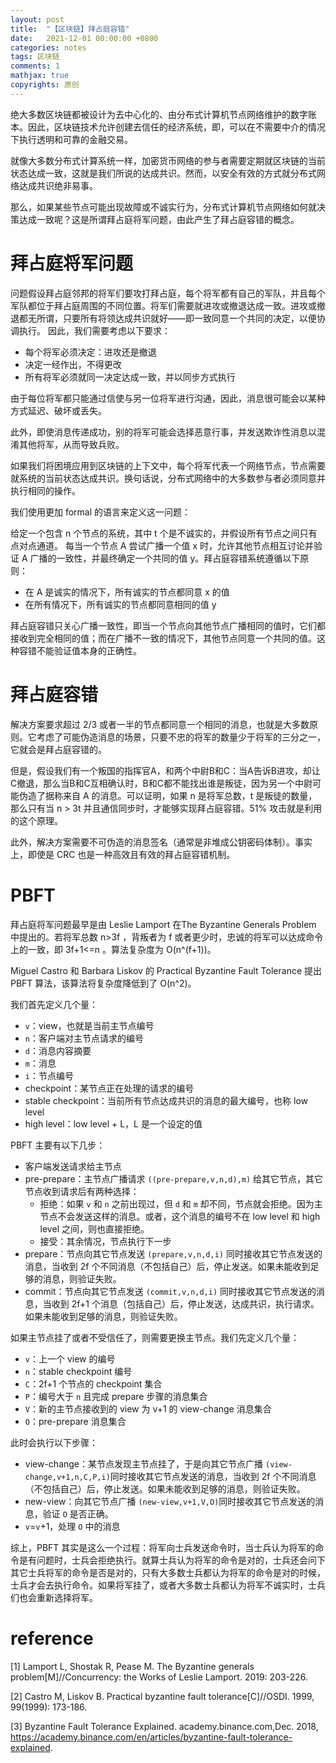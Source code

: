 ```yaml
---
layout: post
title:  "【区块链】拜占庭容错"
date:   2021-12-01 00:00:00 +0800
categories: notes
tags: 区块链
comments: 1
mathjax: true
copyrights: 原创
---
```


绝大多数区块链都被设计为去中心化的、由分布式计算机节点网络维护的数字账本。因此，区块链技术允许创建去信任的经济系统，即，可以在不需要中介的情况下执行透明和可靠的金融交易。

就像大多数分布式计算系统一样，加密货币网络的参与者需要定期就区块链的当前状态达成一致，这就是我们所说的达成共识。然而，以安全有效的方式就分布式网络达成共识绝非易事。

那么，如果某些节点可能出现故障或不诚实行为，分布式计算机节点网络如何就决策达成一致呢？这是所谓拜占庭将军问题，由此产生了拜占庭容错的概念。

# 拜占庭将军问题

问题假设拜占庭邻邦的将军们要攻打拜占庭，每个将军都有自己的军队，并且每个军队都位于拜占庭周围的不同位置。将军们需要就进攻或撤退达成一致。进攻或撤退都无所谓，只要所有将领达成共识就好——即一致同意一个共同的决定，以便协调执行。 因此，我们需要考虑以下要求：

- 每个将军必须决定：进攻还是撤退
- 决定一经作出，不得更改
- 所有将军必须就同一决定达成一致，并以同步方式执行

由于每位将军都只能通过信使与另一位将军进行沟通，因此，消息很可能会以某种方式延迟、破坏或丢失。

此外，即使消息传递成功，别的将军可能会选择恶意行事，并发送欺诈性消息以混淆其他将军，从而导致兵败。

如果我们将困境应用到区块链的上下文中，每个将军代表一个网络节点，节点需要就系统的当前状态达成共识。换句话说，分布式网络中的大多数参与者必须同意并执行相同的操作。

我们使用更加 formal 的语言来定义这一问题：

给定一个包含 n 个节点的系统，其中 t 个是不诚实的，并假设所有节点之间只有点对点通道。 每当一个节点 A 尝试广播一个值 x 时，允许其他节点相互讨论并验证 A 广播的一致性，并最终确定一个共同的值 y。拜占庭容错系统遵循以下原则：

- 在 A 是诚实的情况下，所有诚实的节点都同意 x 的值
- 在所有情况下，所有诚实的节点都同意相同的值 y

拜占庭容错只关心广播一致性，即当一个节点向其他节点广播相同的值时，它们都接收到完全相同的值；而在广播不一致的情况下，其他节点同意一个共同的值。这种容错不能验证值本身的正确性。

# 拜占庭容错

解决方案要求超过 2/3 或者一半的节点都同意一个相同的消息，也就是大多数原则。它考虑了可能伪造消息的场景，只要不忠的将军的数量少于将军的三分之一，它就会是拜占庭容错的。

但是，假设我们有一个叛国的指挥官A，和两个中尉B和C：当A告诉B进攻，却让C撤退，那么当B和C互相确认时，B和C都不能找出谁是叛徒，因为另一个中尉可能伪造了据称来自 A 的消息。可以证明，如果 n 是将军总数，t 是叛徒的数量，那么只有当 n > 3t 并且通信同步时，才能够实现拜占庭容错。51% 攻击就是利用的这个原理。

此外，解决方案需要不可伪造的消息签名（通常是非堆成公钥密码体制）。事实上，即使是 CRC 也是一种高效且有效的拜占庭容错机制。

# PBFT

拜占庭将军问题最早是由 Leslie Lamport 在The Byzantine Generals Problem 中提出的。若将军总数 n>3f ，背叛者为 f 或者更少时，忠诚的将军可以达成命令上的一致，即 3f+1<=n 。算法复杂度为 O(n^(f+1))。

Miguel Castro 和 Barbara Liskov 的 Practical Byzantine Fault Tolerance 提出 PBFT 算法，该算法将复杂度降低到了 O(n^2)。

我们首先定义几个量：

- `v`：view，也就是当前主节点编号
- `n`：客户端对主节点请求的编号
- `d`：消息内容摘要
- `m`：消息
- `i`：节点编号
- checkpoint：某节点正在处理的请求的编号
- stable checkpoint：当前所有节点达成共识的消息的最大编号，也称 low level
- high level：low level + L，L 是一个设定的值

PBFT 主要有以下几步：

- 客户端发送请求给主节点 
- pre-prepare：主节点广播请求 `((pre-prepare,v,n,d),m)` 给其它节点，其它节点收到请求后有两种选择：
  - 拒绝：如果 `v` 和 `n` 之前出现过，但 `d` 和 `m` 却不同，节点就会拒绝。因为主节点不会发送这样的消息。或者，这个消息的编号不在 low level 和 high level 之间，则也直接拒绝。
  - 接受：其余情况，节点执行下一步
- prepare：节点向其它节点发送 `(prepare,v,n,d,i)` 同时接收其它节点发送的消息，当收到 2f 个不同消息（不包括自己）后，停止发送。如果未能收到足够的消息，则验证失败。
- commit：节点向其它节点发送 `(commit,v,n,d,i)` 同时接收其它节点发送的消息，当收到 2f+1 个消息（包括自己）后，停止发送，达成共识，执行请求。如果未能收到足够的消息，则验证失败。

如果主节点挂了或者不受信任了，则需要更换主节点。我们先定义几个量：

- `v`：上一个 view 的编号
- `n`：stable checkpoint 编号
- `C`：2f+1 个节点的 checkpoint 集合
- `P`：编号大于 `n` 且完成 prepare 步骤的消息集合
- `V`：新的主节点接收到的 view 为 v+1 的 view-change 消息集合
- `O`：pre-prepare 消息集合

此时会执行以下步骤：

- view-change：某节点发现主节点挂了，于是向其它节点广播 `(view-change,v+1,n,C,P,i)`同时接收其它节点发送的消息，当收到 2f 个不同消息（不包括自己）后，停止发送。如果未能收到足够的消息，则验证失败。
- new-view：向其它节点广播 `(new-view,v+1,V,O)`同时接收其它节点发送的消息，验证 `O` 是否正确。
- `v`=`v`+1，处理 `O` 中的消息

综上，PBFT 其实是这么一个过程：将军向士兵发送命令时，当士兵认为将军的命令是有问题时，士兵会拒绝执行。就算士兵认为将军的命令是对的，士兵还会问下其它士兵将军的命令是否是对的，只有大多数士兵都认为将军的命令是对的时候，士兵才会去执行命令。如果将军挂了，或者大多数士兵都认为将军不诚实时，士兵们也会重新选择将军。

# reference

[1] Lamport L, Shostak R, Pease M. The Byzantine generals problem[M]//Concurrency: the Works of Leslie Lamport. 2019: 203-226.

[2] Castro M, Liskov B. Practical byzantine fault tolerance[C]//OSDI. 1999, 99(1999): 173-186.

[3] Byzantine Fault Tolerance Explained. academy.binance.com,Dec. 2018, https://academy.binance.com/en/articles/byzantine-fault-tolerance-explained.